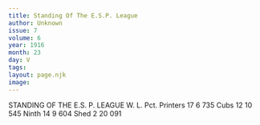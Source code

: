 ```yaml
---
title: Standing Of The E.S.P. League
author: Unknown
issue: 7
volume: 6
year: 1916
month: 23
day: V
tags:
layout: page.njk
image:
---
```

STANDING OF THE E.S. P. LEAGUE       W. L. Pct. Printers 17 6 735 Cubs 12 10 545 Ninth 14 9 604 Shed 2 20 091    
